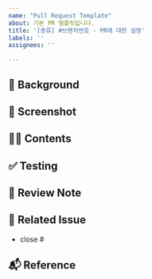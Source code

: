 ```yaml
---
name: "Pull Request Template"
about: 기본 PR 템플릿입니다.
title: '[종류] #브랜치번호 - PR에 대한 설명'
labels: ''
assignees: ''

---
```


## 🌁 Background
<!-- 해당 PR을 작성하게 된 이유를 적어주세요. -->


## 📱 Screenshot
<!-- 스크린샷이나 동영상을 첨부해주세요. -->


## 👩‍💻 Contents
<!-- 작업 내용을 적어주세요 -->


## ✅ Testing
<!-- 테스트 방법을 적어주세요 -->


## 📝 Review Note
<!-- PR과정에서 든 생각이나 개선할 내용이 있다면 적어주세요. -->


## 📣 Related Issue
<!-- 관련 이슈를 적어주세요. -->
- close #


## 📬 Reference
<!-- 참고한 코드의 출처를 작성해주세요 -->
